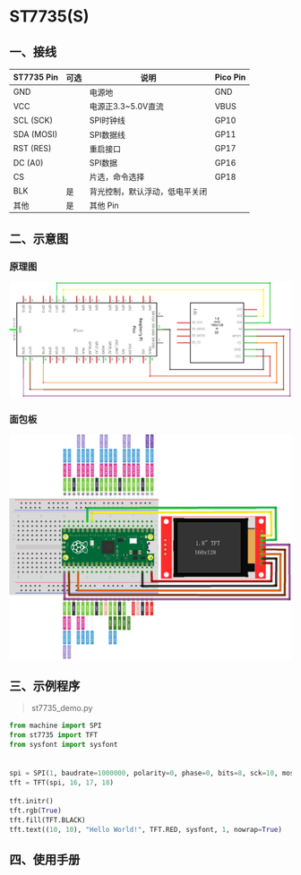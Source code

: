 # ST7735(S)

## 一、接线

| ST7735 Pin | 可选 | 说明                           | Pico Pin |
| ---------- | ---- | ------------------------------ | -------- |
| GND        |      | 电源地                         | GND      |
| VCC        |      | 电源正3.3~5.0V直流             | VBUS     |
| SCL (SCK)  |      | SPI时钟线                      | GP10     |
| SDA (MOSI) |      | SPI数据线                      | GP11     |
| RST (RES)  |      | 重启接口                       | GP17     |
| DC (A0)    |      | SPI数据                        | GP16     |
| CS         |      | 片选，命令选择                 | GP18     |
| BLK        | 是   | 背光控制，默认浮动，低电平关闭 |          |
| 其他       | 是   | 其他 Pin                       |          |

## 二、示意图

### 原理图

![原理图](./docs/原理图.png)

### 面包板

![面包板](./docs/面包板.png)

## 三、示例程序

> st7735_demo.py

```python
from machine import SPI
from st7735 import TFT
from sysfont import sysfont


spi = SPI(1, baudrate=1000000, polarity=0, phase=0, bits=8, sck=10, mosi=11)
tft = TFT(spi, 16, 17, 18)

tft.initr()
tft.rgb(True)
tft.fill(TFT.BLACK)
tft.text((10, 10), "Hello World!", TFT.RED, sysfont, 1, nowrap=True)
```

## 四、使用手册

